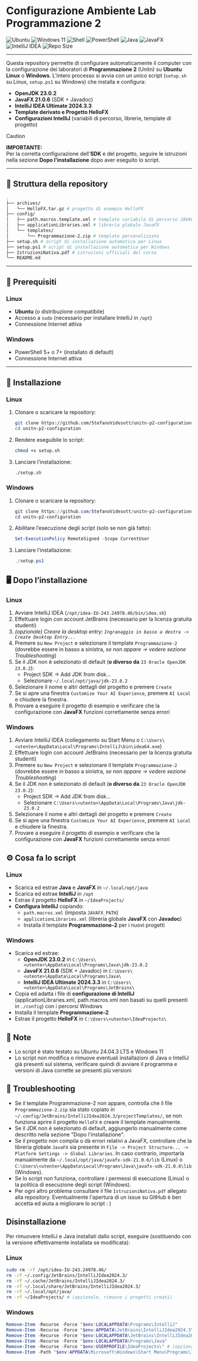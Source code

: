 # Configurazione Ambiente Lab Programmazione 2

![Ubuntu](https://img.shields.io/badge/Ubuntu-24.04-orange?logo=ubuntu)
![Windows 11](https://img.shields.io/badge/Windows-11-blue?logo=windows11)
![Shell](https://img.shields.io/badge/Shell-Bash-yellow?logo=gnu-bash)
![PowerShell](https://img.shields.io/badge/PowerShell-7+-blue?logo=powershell)
![Java](https://img.shields.io/badge/Java-23.0.2-blue?logo=java)
![JavaFX](https://img.shields.io/badge/JavaFX-21.0.6-green?logo=javafx)
![IntelliJ IDEA](https://img.shields.io/badge/IntelliJ%20IDEA-2024.3.3-purple?logo=intellijidea)
![Repo Size](https://img.shields.io/github/repo-size/StefanoVidesott/unitn-p2-configuration?color=blue)


---

Questa repository permette di configurare automaticamente il computer con la configurazione dei laboratori di **Programmazione 2** (Unitn) su **Ubuntu Linux** o **Windows**.
L’intero processo si avvia con un unico script (`setup.sh` su Linux, `setup.ps1` su Windows) che installa e configura:

- **OpenJDK 23.0.2**
- **JavaFX 21.0.6** (SDK + Javadoc)
- **IntelliJ IDEA Ultimate 2024.3.3**
- **Template derivato e Progetto HelloFX**
- **Configurazioni IntelliJ** (variabili di percorso, librerie, template di progetto)

> [!Caution]
> **IMPORTANTE:** <br>
> Per la corretta configurazione dell'**SDK** e del progetto, seguire le istruzioni nella sezione **Dopo l'installazione** dopo aver eseguito lo script.


---

## 📂 Struttura della repository
```bash
.
├── archives/
│   └── HelloFX.tar.gz # progetto di esempio HelloFX
├── config/
│   ├── path.macros.template.xml # template variabile di percorso JAVAFX_PATH
│   ├── applicationLibraries.xml # libreria globale JavaFX
│   └── templates/
│       └── Programmazione-2.zip # template personalizzato
├── setup.sh # script di installazione automatica per Linux
├── setup.ps1 # script di installazione automatica per Windows
├── IstruzioniNativa.pdf # istruzioni ufficiali del corso
└── README.md
```
---

## 🔧 Prerequisiti

### Linux
- **Ubuntu** (o distribuzione compatibile)
- Accesso a `sudo` (necessario per installare IntelliJ in `/opt`)
- Connessione Internet attiva

### Windows
- PowerShell 5+ o 7+ (installato di default)
- Connessione Internet attiva

---

## 🚀 Installazione

### Linux
1. Clonare o scaricare la repository:
   ```bash
   git clone https://github.com/StefanoVidesott/unitn-p2-configuration.git
   cd unitn-p2-configuration
   ```
2. Rendere eseguibile lo script:
   ```bash
   chmod +x setup.sh
   ```
3. Lanciare l’installazione:
   ```bash
   ./setup.sh
   ```
### Windows
1. Clonare o scaricare la repository:
   ```powershell
   git clone https://github.com/StefanoVidesott/unitn-p2-configuration.git
   cd unitn-p2-configuration
   ```
2. Abilitare l’esecuzione degli script (solo se non già fatto):
   ```powershell
   Set-ExecutionPolicy RemoteSigned -Scope CurrentUser
   ```
3. Lanciare l’installazione:
   ```powershell
   ./setup.ps1
   ```

## 🖥️ Dopo l’installazione
### Linux
1. Avviare IntelliJ IDEA (`/opt/idea-IU-243.24978.46/bin/idea.sh`)
2. Effettuare login con account JetBrains (necessario per la licenza gratuita studenti)
3. *(opzionale) Creare la desktop entry: `Ingranaggio in basso a destra -> Create Desktop Entry...`*
4. Premere su `New Project` e selezionare il template `Programmazione-2` (dovrebbe essere in basso a sinistra, *se non appare -> vedere sezione Troubleshooting*)
5. Se il JDK non è selezionato di default (**o diverso da** `23 Oracle OpenJDK 23.0.2`):
    - Project SDK → Add JDK from disk...
    - Selezionare `~/.local/opt/java/jdk-23.0.2`
6. Selezionare il nome e altri dettagli del progetto e premere `Create`
7. Se si apre una finestra `Customize Your AI Experience`, premere `AI Local` e chiudere la finestra.
8. Provare a eseguire il progetto di esempio e verificare che la configurazione con **JavaFX** funzioni correttamente senza errori

### Windows
1. Avviare IntelliJ IDEA (collegamento su Start Menu o `C:\Users\<utente>\AppData\Local\Programs\IntelliJ\bin\idea64.exe`)
2. Effettuare login con account JetBrains (necessario per la licenza gratuita studenti)
3. Premere su `New Project` e selezionare il template `Programmazione-2` (dovrebbe essere in basso a sinistra, *se non appare -> vedere sezione Troubleshooting*)
4. Se il JDK non è selezionato di default (**o diverso da** `23 Oracle OpenJDK 23.0.2`):
    - Project SDK → Add JDK from disk...
    - Selezionare `C:\Users\<utente>\AppData\Local\Programs\Java\jdk-23.0.2`
5. Selezionare il nome e altri dettagli del progetto e premere `Create`
6. Se si apre una finestra `Customize Your AI Experience`, premere `AI Local` e chiudere la finestra.
7. Provare a eseguire il progetto di esempio e verificare che la configurazione con **JavaFX** funzioni correttamente senza errori

## ⚙️ Cosa fa lo script
### Linux
- Scarica ed estrae **Java** e **JavaFX** in `~/.local/opt/java`
- Scarica ed estrae **IntelliJ** in `/opt`
- Estrae il progetto **HelloFX** in `~/IdeaProjects/`
- **Configura IntelliJ** copiando:
    - `path.macros.xml` (imposta `JAVAFX_PATH`)
    - `applicationLibraries.xml` (libreria globale **JavaFX** con **Javadoc**)
    - Installa il template **Programmazione-2** per i nuovi progetti

### Windows
- Scarica ed estrae:
    - **OpenJDK 23.0.2** in `C:\Users\<utente>\AppData\Local\Programs\Java\jdk-23.0.2`
    - **JavaFX 21.0.6** (SDK + Javadoc) in `C:\Users\<utente>\AppData\Local\Programs\Java\`
    - **IntelliJ IDEA Ultimate 2024.3.3** in `C:\Users\<utente>\AppData\Local\Programs\JetBrains\`
- Copia ed adatta i file di **configurazione di IntelliJ** (applicationLibraries.xml, path.macros.xml non basati su quelli presenti in `./config`) con i percorsi Windows
- Installa il template **Programmazione-2**
- Estrae il progetto **HelloFX** in `C:\Users\<utente>\IdeaProjects\`

## 🔎 Note
- Lo script è stato testato su Ubuntu 24.04.3 LTS e Windows 11
- Lo script non modifica o rimuove eventuali installazioni di Java o IntelliJ già presenti sul sistema, verificare quindi di avviare il programma e versioni di Java corrette se presenti più versioni

## 🔧 Troubleshooting

- Se il template Programmazione-2 non appare, controlla che il file `Programmazione-2.zip` sia stato copiato in `~/.config/JetBrains/IntelliJIdea2024.3/projectTemplates/`, se non funziona aprire il progetto `HelloFX` e creare il template manualmente.
- Se il JDK non è selezionato di default, aggiungerlo manualmente come descritto nella sezione "Dopo l'installazione".
- Se il progetto non compila o dà errori relativi a JavaFX, controllare che la libreria globale `JavaFX` sia presente in `File -> Project Structure... -> Platform Settings -> Global Libraries`. In caso contrario, importarla manualmente da `~/.local/opt/java/javafx-sdk-21.0.6/lib` (Linux) o `C:\Users\<utente>\AppData\Local\Programs\Java\javafx-sdk-21.0.6\lib` (Windows).
- Se lo script non funziona, controllare i permessi di esecuzione (Linux) o la politica di esecuzione degli script (Windows).
- Per ogni altro problema consultare il file `IstruzioniNativa.pdf` allegato alla repository. Eventualmente l'apertura di un issue su GitHub è ben accetta ed aiuta a migliorare lo script : )

## Disinstallazione
Per rimuovere IntelliJ e Java installati dallo script, eseguire (sostituendo con la versione effettivamente installata se modificata):
### Linux
```bash
sudo rm -rf /opt/idea-IU-243.24978.46/
rm -rf ~/.config/JetBrains/IntelliJIdea2024.3/
rm -rf ~/.cache/JetBrains/IntelliJIdea2024.3/
rm -rf ~/.local/share/JetBrains/IntelliJIdea2024.3/
rm -rf ~/.local/opt/java/
rm -rf ~/IdeaProjects/ # (opzionale, rimuove i progetti creati)
```
### Windows
```powershell
Remove-Item -Recurse -Force "$env:LOCALAPPDATA\Programs\IntelliJ"
Remove-Item -Recurse -Force "$env:APPDATA\JetBrains\IntelliJIdea2024.3\"
Remove-Item -Recurse -Force "$env:LOCALAPPDATA\JetBrains\IntelliJIdea2024.3\"
Remove-Item -Recurse -Force "$env:LOCALAPPDATA\Programs\Java"
Remove-Item -Recurse -Force "$env:USERPROFILE\IdeaProjects\" # (opzionale, rimuove i progetti creati)
Remove-Item -Path "$env:APPDATA\Microsoft\Windows\Start Menu\Programs\IntelliJ IDEA 2024.3.lnk" # rimuove il collegamento a Start Menu
```
